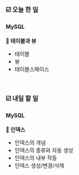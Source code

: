 ### ☑️  오늘 한 일
#### MySQL
<strong>📌 테이블과 뷰</strong>
  - 테이블
  - 뷰
  - 테이블스페이스

<br>

### ☑️  내일 할 일
#### MySQL
<strong>📌 인덱스</strong>
  - 인덱스의 개념
  - 인덱스의 종류와 자동 생성
  - 인덱스의 내부 작동
  - 인덱스 생성/변경/삭제

